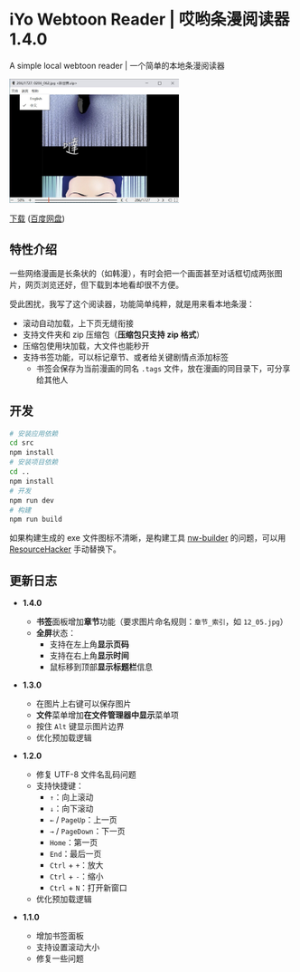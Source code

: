 # iYo Webtoon Reader | 哎哟条漫阅读器 1.4.0

A simple local webtoon reader | 一个简单的本地条漫阅读器

<img src="./screenshot.jpg" width="300px">

[下载](https://github.com/ssnangua/iyo-webtoon-reader/releases) ([百度网盘](https://pan.baidu.com/s/104NeM6VPqeBJFMNoLP6fjA?pwd=0t2s))

## 特性介绍

一些网络漫画是长条状的（如韩漫），有时会把一个画面甚至对话框切成两张图片，网页浏览还好，但下载到本地看却很不方便。

受此困扰，我写了这个阅读器，功能简单纯粹，就是用来看本地条漫：

- 滚动自动加载，上下页无缝衔接
- 支持文件夹和 zip 压缩包（**压缩包只支持 zip 格式**）
- 压缩包使用块加载，大文件也能秒开
- 支持书签功能，可以标记章节、或者给关键剧情点添加标签
  - 书签会保存为当前漫画的同名 `.tags` 文件，放在漫画的同目录下，可分享给其他人

## 开发

```bash
# 安装应用依赖
cd src
npm install
# 安装项目依赖
cd ..
npm install
# 开发
npm run dev
# 构建
npm run build
```

如果构建生成的 exe 文件图标不清晰，是构建工具 [nw-builder](https://nwutils.io/nw-builder/api-win.html#winrc-object) 的问题，可以用 [ResourceHacker](http://www.angusj.com/resourcehacker/) 手动替换下。

## 更新日志

- **1.4.0**
  - **书签**面板增加**章节**功能（要求图片命名规则：`章节_索引`，如 `12_05.jpg`）
  - **全屏**状态：
    - 支持在左上角**显示页码**
    - 支持在右上角**显示时间**
    - 鼠标移到顶部**显示标题栏**信息

- **1.3.0**

  - 在图片上右键可以保存图片
  - **文件**菜单增加**在文件管理器中显示**菜单项
  - 按住 `Alt` 键显示图片边界
  - 优化预加载逻辑

- **1.2.0**

  - 修复 UTF-8 文件名乱码问题
  - 支持快捷键：
    - `↑`：向上滚动
    - `↓`：向下滚动
    - `←` / `PageUp`：上一页
    - `→` / `PageDown`：下一页
    - `Home`：第一页
    - `End`：最后一页
    - `Ctrl` + `+`：放大
    - `Ctrl` + `-`：缩小
    - `Ctrl` + `N`：打开新窗口
  - 优化预加载逻辑

- **1.1.0**
  - 增加书签面板
  - 支持设置滚动大小
  - 修复一些问题
